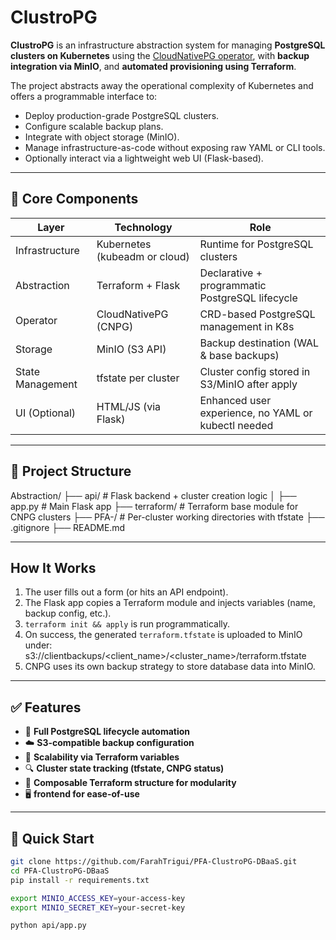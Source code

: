 # ClustroPG

**ClustroPG** is an infrastructure abstraction system for managing **PostgreSQL clusters on Kubernetes** using the [CloudNativePG operator](https://cloudnative-pg.io/), with **backup integration via MinIO**, and **automated provisioning using Terraform**.  

The project abstracts away the operational complexity of Kubernetes and offers a programmable interface to:

- Deploy production-grade PostgreSQL clusters.
- Configure scalable backup plans.
- Integrate with object storage (MinIO).
- Manage infrastructure-as-code without exposing raw YAML or CLI tools.
- Optionally interact via a lightweight web UI (Flask-based).

---

## 🔧 Core Components

| Layer            | Technology         | Role                                               |
|------------------|--------------------|----------------------------------------------------|
| Infrastructure   | Kubernetes (kubeadm or cloud) | Runtime for PostgreSQL clusters           |
| Abstraction      | Terraform + Flask  | Declarative + programmatic PostgreSQL lifecycle    |
| Operator         | CloudNativePG (CNPG) | CRD-based PostgreSQL management in K8s           |
| Storage          | MinIO (S3 API)     | Backup destination (WAL & base backups)            |
| State Management | tfstate per cluster| Cluster config stored in S3/MinIO after apply      |
| UI (Optional)    | HTML/JS (via Flask)| Enhanced user experience, no YAML or kubectl needed|

---

## 📁 Project Structure
Abstraction/
├── api/ # Flask backend + cluster creation logic
│ ├── app.py # Main Flask app
├── terraform/ # Terraform base module for CNPG clusters
├── PFA-/ # Per-cluster working directories with tfstate
├── .gitignore
├── README.md

---

## How It Works

1. The user fills out a form (or hits an API endpoint).
2. The Flask app copies a Terraform module and injects variables (name, backup config, etc.).
3. `terraform init && apply` is run programmatically.
4. On success, the generated `terraform.tfstate` is uploaded to MinIO under: s3://clientbackups/<client_name>/<cluster_name>/terraform.tfstate
5. CNPG uses its own backup strategy to store database data into MinIO.

---

## ✅ Features

- 🔁 **Full PostgreSQL lifecycle automation**
- ☁️ **S3-compatible backup configuration**
- 🔧 **Scalability via Terraform variables**
- 🔍 **Cluster state tracking (tfstate, CNPG status)**
- 🧱 **Composable Terraform structure for modularity**
- 🖥️ **frontend for ease-of-use**

---

## 🧪 Quick Start

```bash
git clone https://github.com/FarahTrigui/PFA-ClustroPG-DBaaS.git
cd PFA-ClustroPG-DBaaS
pip install -r requirements.txt

export MINIO_ACCESS_KEY=your-access-key
export MINIO_SECRET_KEY=your-secret-key

python api/app.py

